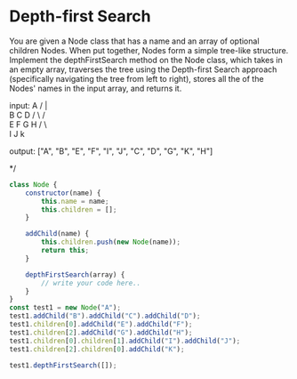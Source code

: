 # Depth-first Search

You are given a Node class that has a name and an array of optional children Nodes. When put together, Nodes form a simple tree-like structure. Implement the depthFirstSearch method on the Node class, which takes in an empty array, traverses the tree using the Depth-first Search approach (specifically navigating the tree from left to right), stores all the of the Nodes' names in the input array, and returns it.

input:
		A
	  /	| \
     B	C  D
    / \	  / \
   E  F  G   H
     / \  \
    I  J   k


output: ["A", "B", "E", "F", "I", "J", "C", "D", "G", "K", "H"]

*/

```js
class Node {
    constructor(name) {
        this.name = name;
        this.children = [];
    }

    addChild(name) {
        this.children.push(new Node(name));
        return this;
    }

    depthFirstSearch(array) {
        // write your code here..
    }
}
const test1 = new Node("A");
test1.addChild("B").addChild("C").addChild("D");
test1.children[0].addChild("E").addChild("F");
test1.children[2].addChild("G").addChild("H");
test1.children[0].children[1].addChild("I").addChild("J");
test1.children[2].children[0].addChild("K");

test1.depthFirstSearch([]);
```